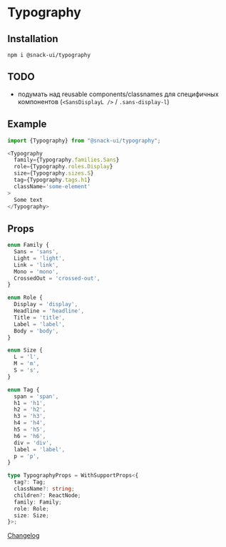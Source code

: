 # Typography

## Installation
`npm i @snack-ui/typography`

## TODO

- подумать над reusable components/classnames для специфичных компонентов (`<SansDisplayL />` / `.sans-display-l`)

## Example

```typescript jsx
import {Typography} from "@snack-ui/typography";

<Typography 
  family={Typography.families.Sans}
  role={Typography.roles.Display}
  size={Typography.sizes.S}
  tag={Typography.tags.h1}
  className='some-element'
>
  Some text
</Typography>
```
## Props

```typescript jsx
enum Family {
  Sans = 'sans',
  Light = 'light',
  Link = 'link',
  Mono = 'mono',
  CrossedOut = 'crossed-out',
}

enum Role {
  Display = 'display',
  Headline = 'headline',
  Title = 'title',
  Label = 'label',
  Body = 'body',
}

enum Size {
  L = 'l',
  M = 'm',
  S = 's',
}

enum Tag {
  span = 'span',
  h1 = 'h1',
  h2 = 'h2',
  h3 = 'h3',
  h4 = 'h4',
  h5 = 'h5',
  h6 = 'h6',
  div = 'div',
  label = 'label',
  p = 'p',
}

type TypographyProps = WithSupportProps<{
  tag?: Tag;
  className?: string;
  children?: ReactNode;
  family: Family;
  role: Role;
  size: Size;
}>;
```

[Changelog](./CHANGELOG.md)


